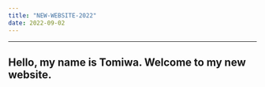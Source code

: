 ```yaml
---
title: "NEW-WEBSITE-2022"
date: 2022-09-02
---
```

---
Hello, my name is Tomiwa. Welcome to my new website.
---
